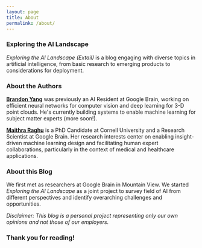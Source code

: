 ```yaml
---
layout: page
title: About
permalink: /about/
---
```

### Exploring the AI Landscape 
_Exploring the AI Landscape (Extail)_ is a blog engaging with diverse topics in artificial intelligence, from basic research to emerging products to considerations for deployment. 

### About the Authors

**[Brandon Yang](https://extail.github.io/)** was previously an AI Resident at Google Brain, working on efficient neural networks for computer vision and deep learning for 3-D point clouds. He's currently building systems to enable machine learning for subject matter experts (more soon!).

**[Maithra Raghu](https://maithraraghu.com/)** is a PhD Candidate at Cornell University and a Research Scientist at Google Brain. Her research interests center on enabling insight-driven machine learning design and facilitating human expert collaborations, particularly in the context of medical and healthcare applications.

### About this Blog

We first met as researchers at Google Brain in Mountain View. We started _Exploring the AI Landscape_ as a joint project to survey field of AI from different perspectives and identify overarching challenges and opportunities.

_Disclaimer: This blog is a personal project representing only our own opinions and not those of our employers._

### Thank you for reading!
